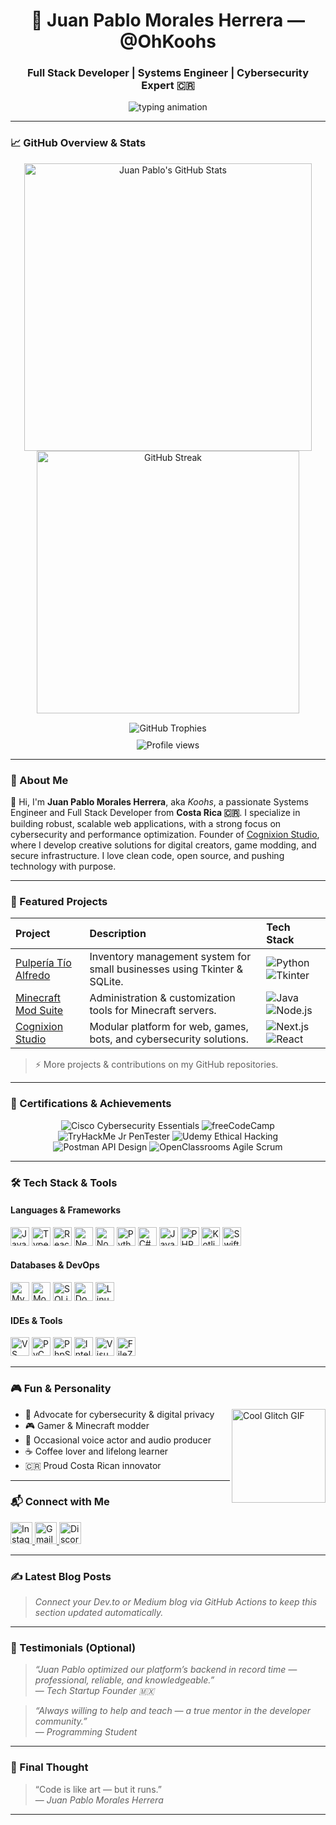 <h1 align="center">🚀 Juan Pablo Morales Herrera — @OhKoohs</h1>
<h3 align="center">Full Stack Developer | Systems Engineer | Cybersecurity Expert 🇨🇷</h3>

<p align="center">
  <img src="https://readme-typing-svg.herokuapp.com?center=true&vCenter=true&color=0FFCC6FF&size=28&lines=Building+Powerful+Web+Experiences;Crafting+Secure+and+Scalable+Solutions;From+Costa+Rica+to+the+World" alt="typing animation"/>
</p>

---

### 📈 GitHub Overview & Stats

<div align="center">
  <img src="https://github-readme-stats.vercel.app/api?username=OhKoohs&show_icons=true&count_private=true&theme=tokyonight&hide_border=false" width="460" alt="Juan Pablo's GitHub Stats"/>
  <img src="https://github-readme-streak-stats.herokuapp.com/?user=OhKoohs&theme=tokyonight&hide_border=false" width="420" alt="GitHub Streak"/>
</div>

<div align="center" style="margin-top:15px;">
  <img src="https://github-profile-trophy.vercel.app/?username=OhKoohs&theme=dracula&column=6&margin-w=10&margin-h=15" alt="GitHub Trophies" />
</div>

<div align="center" style="margin-top:10px;">
  <img src="https://komarev.com/ghpvc/?username=OhKoohs&label=Profile+Views&color=blueviolet&style=flat-square" alt="Profile views"/>
</div>

---

### 🧠 About Me

<p align="left" style="max-width:800px;">
  👋 Hi, I'm <strong>Juan Pablo Morales Herrera</strong>, aka <em>Koohs</em>, a passionate Systems Engineer and Full Stack Developer from <strong>Costa Rica 🇨🇷</strong>.  
  I specialize in building robust, scalable web applications, with a strong focus on cybersecurity and performance optimization.  
  Founder of <a href="https://github.com/OhKoohs/CognixionStudio" target="_blank" rel="noopener noreferrer">Cognixion Studio</a>, where I develop creative solutions for digital creators, game modding, and secure infrastructure.  
  I love clean code, open source, and pushing technology with purpose.
</p>

---

### 🚀 Featured Projects

<table>
  <thead>
    <tr>
      <th align="left">Project</th>
      <th align="left">Description</th>
      <th align="left">Tech Stack</th>
    </tr>
  </thead>
  <tbody>
    <tr>
      <td><a href="https://github.com/OhKoohs/PulperiaTioAlfredo" target="_blank" rel="noopener noreferrer">Pulpería Tío Alfredo</a></td>
      <td>Inventory management system for small businesses using Tkinter & SQLite.</td>
      <td>
        <img src="https://img.shields.io/badge/-Python-3776AB?style=flat&logo=python&logoColor=white" alt="Python" />
        <img src="https://img.shields.io/badge/-Tkinter-FFCA28?style=flat&logo=python" alt="Tkinter" />
      </td>
    </tr>
    <tr>
      <td><a href="https://github.com/OhKoohs/MinecraftModSuite" target="_blank" rel="noopener noreferrer">Minecraft Mod Suite</a></td>
      <td>Administration & customization tools for Minecraft servers.</td>
      <td>
        <img src="https://img.shields.io/badge/-Java-ED8B00?style=flat&logo=java&logoColor=white" alt="Java" />
        <img src="https://img.shields.io/badge/-Node.js-339933?style=flat&logo=node.js&logoColor=white" alt="Node.js" />
      </td>
    </tr>
    <tr>
      <td><a href="https://github.com/OhKoohs/CognixionStudio" target="_blank" rel="noopener noreferrer">Cognixion Studio</a></td>
      <td>Modular platform for web, games, bots, and cybersecurity solutions.</td>
      <td>
        <img src="https://img.shields.io/badge/-Next.js-000?style=flat&logo=nextdotjs" alt="Next.js" />
        <img src="https://img.shields.io/badge/-React-61DAFB?style=flat&logo=react" alt="React" />
      </td>
    </tr>
  </tbody>
</table>

> ⚡ More projects & contributions on my GitHub repositories.

---

### 🧾 Certifications & Achievements

<div align="center">
  <img src="https://img.shields.io/badge/Cisco-Cybersecurity%20Essentials-blue?style=for-the-badge&logo=cisco&logoColor=white" alt="Cisco Cybersecurity Essentials" />
  <img src="https://img.shields.io/badge/freeCodeCamp-Full%20Stack%20Web%20Developer-brightgreen?style=for-the-badge&logo=freecodecamp&logoColor=white" alt="freeCodeCamp" />
  <img src="https://img.shields.io/badge/TryHackMe-Jr%20PenTester%20Path-purple?style=for-the-badge&logo=tryhackme&logoColor=white" alt="TryHackMe Jr PenTester" />
  <img src="https://img.shields.io/badge/Udemy-Ethical%20Hacking-red?style=for-the-badge&logo=udemy&logoColor=white" alt="Udemy Ethical Hacking" />
  <img src="https://img.shields.io/badge/Postman-API%20Design-orange?style=for-the-badge&logo=postman&logoColor=white" alt="Postman API Design" />
  <img src="https://img.shields.io/badge/OpenClassrooms-Agile%20Scrum-blue?style=for-the-badge&logo=openclassrooms&logoColor=white" alt="OpenClassrooms Agile Scrum" />
</div>

---

### 🛠️ Tech Stack & Tools

#### Languages & Frameworks

<div align="left" style="margin-bottom:8px;">
  <img src="https://cdn.jsdelivr.net/gh/devicons/devicon/icons/javascript/javascript-original.svg" height="30" alt="JavaScript" />
  <img src="https://cdn.jsdelivr.net/gh/devicons/devicon/icons/typescript/typescript-original.svg" height="30" alt="TypeScript" />
  <img src="https://cdn.jsdelivr.net/gh/devicons/devicon/icons/react/react-original.svg" height="30" alt="React" />
  <img src="https://cdn.jsdelivr.net/gh/devicons/devicon/icons/nextjs/nextjs-original.svg" height="30" alt="Next.js" />
  <img src="https://cdn.jsdelivr.net/gh/devicons/devicon/icons/nodejs/nodejs-original.svg" height="30" alt="Node.js" />
  <img src="https://cdn.jsdelivr.net/gh/devicons/devicon/icons/python/python-original.svg" height="30" alt="Python" />
  <img src="https://cdn.jsdelivr.net/gh/devicons/devicon/icons/csharp/csharp-original.svg" height="30" alt="C#" />
  <img src="https://cdn.jsdelivr.net/gh/devicons/devicon/icons/java/java-original.svg" height="30" alt="Java" />
  <img src="https://cdn.jsdelivr.net/gh/devicons/devicon/icons/php/php-original.svg" height="30" alt="PHP" />
  <img src="https://cdn.jsdelivr.net/gh/devicons/devicon/icons/kotlin/kotlin-original.svg" height="30" alt="Kotlin" />
  <img src="https://cdn.jsdelivr.net/gh/devicons/devicon/icons/swift/swift-original.svg" height="30" alt="Swift" />
</div>

#### Databases & DevOps

<div align="left" style="margin-bottom:8px;">
  <img src="https://cdn.jsdelivr.net/gh/devicons/devicon/icons/mysql/mysql-original.svg" height="30" alt="MySQL" />
  <img src="https://cdn.jsdelivr.net/gh/devicons/devicon/icons/mongodb/mongodb-original.svg" height="30" alt="MongoDB" />
  <img src="https://cdn.jsdelivr.net/gh/devicons/devicon/icons/sqlite/sqlite-original.svg" height="30" alt="SQLite" />
  <img src="https://cdn.jsdelivr.net/gh/devicons/devicon/icons/docker/docker-original.svg" height="30" alt="Docker" />
  <img src="https://cdn.jsdelivr.net/gh/devicons/devicon/icons/linux/linux-original.svg" height="30" alt="Linux" />
</div>

#### IDEs & Tools

<div align="left" style="margin-bottom:8px;">
  <img src="https://cdn.jsdelivr.net/gh/devicons/devicon/icons/vscode/vscode-original.svg" height="30" alt="VS Code" />
  <img src="https://cdn.jsdelivr.net/gh/devicons/devicon/icons/pycharm/pycharm-original.svg" height="30" alt="PyCharm" />
  <img src="https://cdn.jsdelivr.net/gh/devicons/devicon/icons/phpstorm/phpstorm-original.svg" height="30" alt="PhpStorm" />
  <img src="https://cdn.jsdelivr.net/gh/devicons/devicon/icons/intellij/intellij-original.svg" height="30" alt="IntelliJ" />
  <img src="https://cdn.jsdelivr.net/gh/devicons/devicon/icons/visualstudio/visualstudio-plain.svg" height="30" alt="Visual Studio" />
  <img src="https://cdn.jsdelivr.net/gh/devicons/devicon/icons/filezilla/filezilla-plain.svg" height="30" alt="FileZilla" />
</div>

---

### 🎮 Fun & Personality

<img align="right" height="150" src="https://d.furaffinity.net/art/leviathinh/1574394402/1574394402.leviathinh_glitch.finish.gif" alt="Cool Glitch GIF" />

- 🔐 Advocate for cybersecurity & digital privacy  
- 🎮 Gamer & Minecraft modder  
- 🎤 Occasional voice actor and audio producer  
- ☕ Coffee lover and lifelong learner  
- 🇨🇷 Proud Costa Rican innovator  

---

### 📬 Connect with Me

<div align="left">
  <a href="https://instagram.com/juanpablomh_omg" target="_blank" rel="noopener noreferrer">
    <img src="https://img.shields.io/static/v1?message=Instagram&logo=instagram&color=E4405F&style=for-the-badge" alt="Instagram" height="35" />
  </a>
  <a href="mailto:moralesherrerajuanpablo63@gmail.com" target="_blank" rel="noopener noreferrer">
    <img src="https://img.shields.io/static/v1?message=Gmail&logo=gmail&color=D14836&style=for-the-badge" alt="Gmail" height="35" />
  </a>
  <a href="https://discord.com/invite/VJxGnpKra7" target="_blank" rel="noopener noreferrer">
    <img src="https://img.shields.io/static/v1?message=Discord&logo=discord&color=7289DA&style=for-the-badge" alt="Discord" height="35" />
  </a>
</div>

---

### ✍️ Latest Blog Posts

<!-- BLOG-POST-LIST:START -->
<!-- BLOG-POST-LIST:END -->

> *Connect your Dev.to or Medium blog via GitHub Actions to keep this section updated automatically.*

---

### 🧷 Testimonials (Optional)

> *“Juan Pablo optimized our platform’s backend in record time — professional, reliable, and knowledgeable.”*  
> — *Tech Startup Founder 🇲🇽*

> *“Always willing to help and teach — a true mentor in the developer community.”*  
> — *Programming Student*

---

### 🧠 Final Thought

> “Code is like art — but it runs.”  
> — *Juan Pablo Morales Herrera*

---

<!-- Thanks for visiting! 🚀 -->

